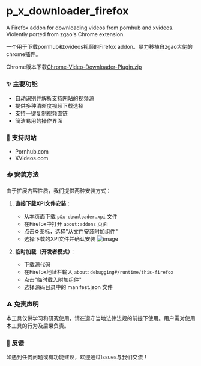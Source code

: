 # p_x_downloader_firefox
A Firefox addon for downloading videos from pornhub and xvideos.
Violently ported from zgao's Chrome extension.

一个用于下载pornhub和xvideos视频的Firefox addon。暴力移植自zgao大佬的chrome插件。

Chrome版本下载[Chrome-Video-Downloader-Plugin.zip](https://github.com/user-attachments/files/20261989/Chrome-Video-Downloader-Plugin.zip)

### ✨ 主要功能

- 自动识别并解析支持网站的视频源
- 提供多种清晰度视频下载选择
- 支持一键复制视频直链
- 简洁易用的操作界面

### 🔧 支持网站

- Pornhub.com
- XVideos.com

### 📥 安装方法

由于扩展内容性质，我们提供两种安装方式：

1. **直接下载XPI文件安装**：
   - 从本页面下载 `p&x-downloader.xpi` 文件
   - 在Firefox中打开 `about:addons` 页面
   - 点击⚙️图标，选择"从文件安装附加组件"
   - 选择下载的XPI文件并确认安装
    ![image](https://github.com/user-attachments/assets/8797d47d-be03-4821-8b8a-23d9adef5aa1)

2. **临时加载（开发者模式）**：
   - 下载源代码
   - 在Firefox地址栏输入 `about:debugging#/runtime/this-firefox`
   - 点击"临时载入附加组件"
   - 选择源码目录中的 manifest.json 文件

### ⚠️ 免责声明

本工具仅供学习和研究使用，请在遵守当地法律法规的前提下使用。用户需对使用本工具的行为及后果负责。

### 📝 反馈

如遇到任何问题或有功能建议，欢迎通过Issues与我们交流！
